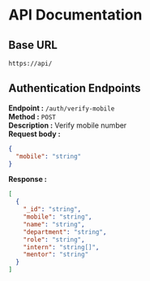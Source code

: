 # API Documentation

## Base URL

```
https://api/
```

## Authentication Endpoints

**Endpoint :** `/auth/verify-mobile`<br>
**Method :** `POST`<br>
**Description :** Verify mobile number<br>
**Request body :**

```json
{
  "mobile": "string"
}
```

**Response :**<br>

```json
[
  {
    "_id": "string",
    "mobile": "string",
    "name": "string",
    "department": "string",
    "role": "string",
    "intern": "string[]",
    "mentor": "string"
  }
]
```
